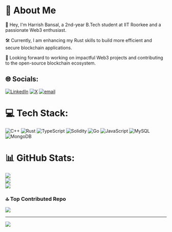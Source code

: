 # 💫 About Me
👋 Hey, I'm Harrish Bansal, a 2nd-year B.Tech student at IIT Roorkee and a passionate Web3 enthusiast. 

🛠 Currently, I am enhancing my Rust skills to build more efficient and secure blockchain applications.

🔗 Looking forward to working on impactful Web3 projects and contributing to the open-source blockchain ecosystem.

## 🌐 Socials:
[![LinkedIn](https://img.shields.io/badge/LinkedIn-%230077B5.svg?logo=linkedin&logoColor=white)](https://www.linkedin.com/in/harrish-bansal-5b9578256/) [![X](https://img.shields.io/badge/X-black.svg?logo=X&logoColor=white)](https://x.com/as__tar) [![email](https://img.shields.io/badge/Email-D14836?logo=gmail&logoColor=white)](mailto:harrishbansal90600@gmail.com) 

# 💻 Tech Stack:
![C++](https://img.shields.io/badge/c++-%2300599C.svg?style=for-the-badge&logo=c%2B%2B&logoColor=white) ![Rust](https://img.shields.io/badge/rust-%23000000.svg?style=for-the-badge&logo=rust&logoColor=white) ![TypeScript](https://img.shields.io/badge/typescript-%23007ACC.svg?style=for-the-badge&logo=typescript&logoColor=white) ![Solidity](https://img.shields.io/badge/Solidity-%23363636.svg?style=for-the-badge&logo=solidity&logoColor=white) ![Go](https://img.shields.io/badge/go-%2300ADD8.svg?style=for-the-badge&logo=go&logoColor=white) ![JavaScript](https://img.shields.io/badge/javascript-%23323330.svg?style=for-the-badge&logo=javascript&logoColor=%23F7DF1E) ![MySQL](https://img.shields.io/badge/mysql-4479A1.svg?style=for-the-badge&logo=mysql&logoColor=white) ![MongoDB](https://img.shields.io/badge/MongoDB-%234ea94b.svg?style=for-the-badge&logo=mongodb&logoColor=white)
# 📊 GitHub Stats:
![](https://github-readme-stats.vercel.app/api?username=haxry&theme=dark&hide_border=false&include_all_commits=false&count_private=false)<br/>
![](https://github-readme-streak-stats.herokuapp.com/?user=haxry&theme=dark&hide_border=false)<br/>
![](https://github-readme-stats.vercel.app/api/top-langs/?username=haxry&theme=dark&hide_border=false&include_all_commits=false&count_private=false&layout=compact)

### 🔝 Top Contributed Repo
![](https://github-contributor-stats.vercel.app/api?username=haxry&limit=5&theme=dark&combine_all_yearly_contributions=true)

---
[![](https://visitcount.itsvg.in/api?id=haxry&icon=0&color=0)](https://visitcount.itsvg.in)

<!-- Proudly created with GPRM ( https://gprm.itsvg.in ) -->
